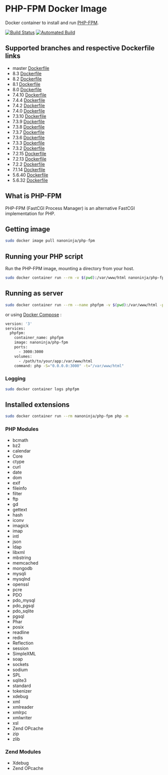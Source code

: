 # PHP-FPM Docker Image

Docker container to install and run [PHP-FPM](https://php-fpm.org/).

[![Build Status](https://travis-ci.org/nanoninja/php-fpm.svg?branch=master)](https://travis-ci.org/nanoninja/php-fpm) [![Automated Build](https://img.shields.io/docker/automated/jrottenberg/ffmpeg.svg)](https://hub.docker.com/r/nanoninja/php-fpm/builds/)

## Supported branches and respective Dockerfile links

- master [Dockerfile](https://github.com/nanoninja/php-fpm/blob/master/Dockerfile)
- 8.3 [Dockerfile](https://github.com/nanoninja/php-fpm/blob/8.3/Dockerfile)
- 8.2 [Dockerfile](https://github.com/nanoninja/php-fpm/blob/8.2/Dockerfile)
- 8.1 [Dockerfile](https://github.com/nanoninja/php-fpm/blob/8.1/Dockerfile)
- 8.0 [Dockerfile](https://github.com/nanoninja/php-fpm/blob/8.0/Dockerfile)
- 7.4.10 [Dockerfile](https://github.com/nanoninja/php-fpm/blob/7.4.10/Dockerfile)
- 7.4.4 [Dockerfile](https://github.com/nanoninja/php-fpm/blob/7.4.4/Dockerfile)
- 7.4.2 [Dockerfile](https://github.com/nanoninja/php-fpm/blob/7.4.2/Dockerfile)
- 7.4.0 [Dockerfile](https://github.com/nanoninja/php-fpm/blob/7.4.0/Dockerfile)
- 7.3.10 [Dockerfile](https://github.com/nanoninja/php-fpm/blob/7.3.10/Dockerfile)
- 7.3.9 [Dockerfile](https://github.com/nanoninja/php-fpm/blob/7.3.9/Dockerfile)
- 7.3.8 [Dockerfile](https://github.com/nanoninja/php-fpm/blob/7.3.8/Dockerfile)
- 7.3.7 [Dockerfile](https://github.com/nanoninja/php-fpm/blob/7.3.7/Dockerfile)
- 7.3.6 [Dockerfile](https://github.com/nanoninja/php-fpm/blob/7.3.6/Dockerfile)
- 7.3.3 [Dockerfile](https://github.com/nanoninja/php-fpm/blob/7.3.3/Dockerfile)
- 7.3.2 [Dockerfile](https://github.com/nanoninja/php-fpm/blob/7.3.2/Dockerfile)
- 7.2.15 [Dockerfile](https://github.com/nanoninja/php-fpm/blob/7.2.15/Dockerfile)
- 7.2.13 [Dockerfile](https://github.com/nanoninja/php-fpm/blob/7.2.13/Dockerfile)
- 7.2.2 [Dockerfile](https://github.com/nanoninja/php-fpm/blob/7.2.2/Dockerfile)
- 7.1.14 [Dockerfile](https://github.com/nanoninja/php-fpm/blob/7.1.14/Dockerfile)
- 5.6.40 [Dockerfile](https://github.com/nanoninja/php-fpm/blob/5.6.40/Dockerfile)
- 5.6.32 [Dockerfile](https://github.com/nanoninja/php-fpm/blob/5.6.32/Dockerfile)

## What is PHP-FPM

PHP-FPM (FastCGI Process Manager) is an alternative FastCGI implementation for PHP.

## Getting image

```sh
sudo docker image pull nanoninja/php-fpm
```

## Running your PHP script

Run the PHP-FPM image, mounting a directory from your host.

```sh
sudo docker container run --rm -v $(pwd):/var/www/html nanoninja/php-fpm php index.php
```

## Running as server

```sh
sudo docker container run --rm --name phpfpm -v $(pwd):/var/www/html -p 3000:3000 nanoninja/php-fpm php -S="0.0.0.0:3000" -t="/var/www/html"
```

or using [Docker Compose](https://docs.docker.com/compose/) :

```sh
version: '3'
services:
  phpfpm:
    container_name: phpfpm
    image: nanoninja/php-fpm
    ports:
      - 3000:3000
    volumes:
      - /path/to/your/app:/var/www/html
    command: php -S="0.0.0.0:3000" -t="/var/www/html"
```

### Logging

```sh
sudo docker container logs phpfpm
```

## Installed extensions

```bash
sudo docker container run --rm nanoninja/php-fpm php -m
```

### PHP Modules

- bcmath
- bz2
- calendar
- Core
- ctype
- curl
- date
- dom
- exif
- fileinfo
- filter
- ftp
- gd
- gettext
- hash
- iconv
- imagick
- imap
- intl
- json
- ldap
- libxml
- mbstring
- memcached
- mongodb
- mysqli
- mysqlnd
- openssl
- pcre
- PDO
- pdo_mysql
- pdo_pgsql
- pdo_sqlite
- pgsql
- Phar
- posix
- readline
- redis
- Reflection
- session
- SimpleXML
- soap
- sockets
- sodium
- SPL
- sqlite3
- standard
- tokenizer
- xdebug
- xml
- xmlreader
- xmlrpc
- xmlwriter
- xsl
- Zend OPcache
- zip
- zlib

### Zend Modules

- Xdebug
- Zend OPcache